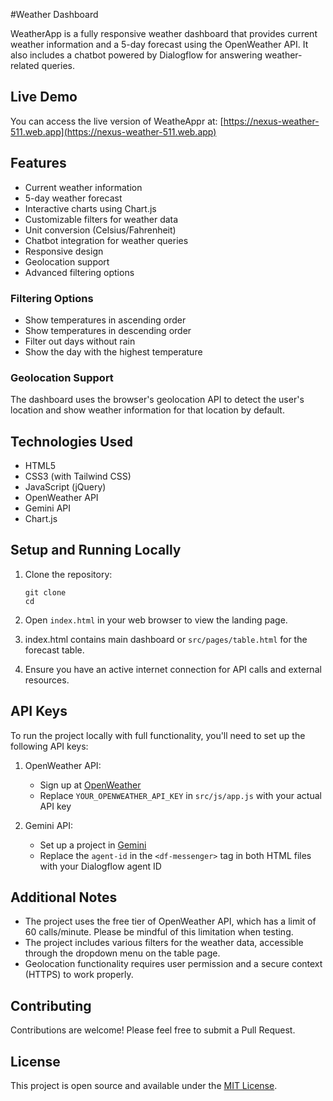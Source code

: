#Weather Dashboard

WeatherApp is a fully responsive weather dashboard that provides current weather information and a 5-day forecast using the OpenWeather API. It also includes a chatbot powered by Dialogflow for answering weather-related queries.

## Live Demo

You can access the live version of WeatheAppr at: [https://nexus-weather-511.web.app](https://nexus-weather-511.web.app)

## Features

- Current weather information
- 5-day weather forecast
- Interactive charts using Chart.js
- Customizable filters for weather data
- Unit conversion (Celsius/Fahrenheit)
- Chatbot integration for weather queries
- Responsive design
- Geolocation support
- Advanced filtering options

### Filtering Options

- Show temperatures in ascending order
- Show temperatures in descending order
- Filter out days without rain
- Show the day with the highest temperature

### Geolocation Support

The dashboard uses the browser's geolocation API to detect the user's location and show weather information for that location by default.

## Technologies Used

- HTML5
- CSS3 (with Tailwind CSS)
- JavaScript (jQuery)
- OpenWeather API
- Gemini API
- Chart.js


## Setup and Running Locally

1. Clone the repository:
   ```
   git clone 
   cd 
   ```

2. Open `index.html` in your web browser to view the landing page.

3. index.html contains main dashboard or `src/pages/table.html` for the forecast table.

4. Ensure you have an active internet connection for API calls and external resources.

## API Keys

To run the project locally with full functionality, you'll need to set up the following API keys:

1. OpenWeather API:
   - Sign up at [OpenWeather](https://openweathermap.org/api)
   - Replace `YOUR_OPENWEATHER_API_KEY` in `src/js/app.js` with your actual API key

2. Gemini API:
   - Set up a project in [Gemini](https://ai.google.dev/aistudio)
   - Replace the `agent-id` in the `<df-messenger>` tag in both HTML files with your Dialogflow agent ID



## Additional Notes

- The project uses the free tier of OpenWeather API, which has a limit of 60 calls/minute. Please be mindful of this limitation when testing.
- The project includes various filters for the weather data, accessible through the dropdown menu on the table page.
- Geolocation functionality requires user permission and a secure context (HTTPS) to work properly.

## Contributing

Contributions are welcome! Please feel free to submit a Pull Request.

## License

This project is open source and available under the [MIT License](LICENSE).
